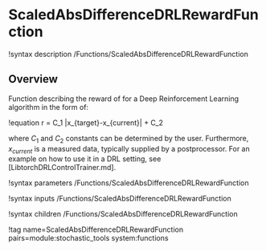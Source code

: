 # ScaledAbsDifferenceDRLRewardFunction

!syntax description /Functions/ScaledAbsDifferenceDRLRewardFunction

## Overview

Function describing the reward of for a Deep Reinforcement Learning algorithm in the form of:

!equation 
r = C_1 |x_{target}-x_{current}| + C_2

where $C_1$ and $C_2$ constants can be determined by the user. Furthermore, 
$x_{current}$ is a measured data, typically supplied by a postprocessor. 
For an example on how to use it in a DRL setting, see [LibtorchDRLControlTrainer.md].

!syntax parameters /Functions/ScaledAbsDifferenceDRLRewardFunction

!syntax inputs /Functions/ScaledAbsDifferenceDRLRewardFunction

!syntax children /Functions/ScaledAbsDifferenceDRLRewardFunction

!tag name=ScaledAbsDifferenceDRLRewardFunction pairs=module:stochastic_tools system:functions
